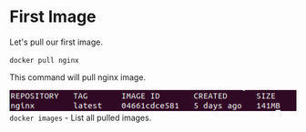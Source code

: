 # First Image

Let's pull our first image.

``docker pull nginx``

This command will pull nginx image.

![img.png](Assets/firstImage.png)
``docker images`` - List all pulled images.